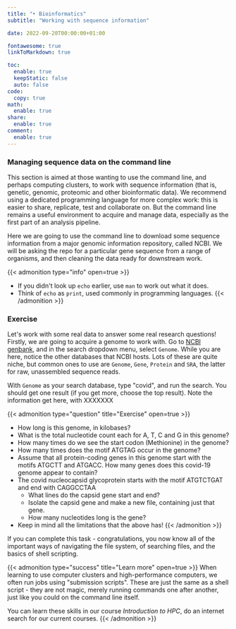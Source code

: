 ```yaml
---
title: "‣ Bioinformatics"
subtitle: "Working with sequence information"

date: 2022-09-20T00:00:00+01:00

fontawesome: true
linkToMarkdown: true

toc:
  enable: true
  keepStatic: false
  auto: false
code:
  copy: true
math:
  enable: true
share:
  enable: true
comment:
  enable: true
---
```


### Managing sequence data on the command line

This section is aimed at those wanting to use the command line, and perhaps computing clusters, to work with sequence information (that is, genetic, genomic, proteomic and other bioinformatic data). We recommend using a dedicated programming language for more complex work: this is easier to share, replicate, test and collaborate on. But the command line remains a useful environment to acquire and manage data, especially as the first part of an analysis pipeline.

Here we are going to use the command line to download some sequence information from a major genomic information repository, called NCBI. We will be asking the repo for a particular gene sequence from a range of organisms, and then cleaning the data ready for downstream work.

{{< admonition type="info" open=true >}}
- If you didn't look up `echo` earlier, use `man` to work out what it does.
- Think of `echo` as `print`, used commonly in programming languages.
{{< /admonition >}}

### Exercise
Let's work with some real data to answer some real research questions! Firstly, we are going to acquire a genome to work with. Go to [NCBI genbank](https://www.ncbi.nlm.nih.gov/), and in the search dropdown menu, select `Genome`. While you are here, notice the other databases that NCBI hosts. Lots of these are quite niche, but common ones to use are `Genome`, `Gene`, `Protein` and `SRA`, the latter for raw, unassembled sequence reads.

With `Genome` as your search database, type "covid", and run the search. You should get one result (if you get more, choose the top result). Note the information get here, with XXXXXXX

{{< admonition type="question" title="Exercise" open=true >}}
- How long is this genome, in kilobases? 
- What is the total nucleotide count each for A, T, C and G in this genome?
- How many times do we see the start codon (Methionine) in the genome?
- How many times does the motif ATGTAG occur in the genome?
- Assume that all protein-coding genes in this genome start with the motifs ATGCTT and ATGACC. How many genes does this covid-19 genome appear to contain?
- The covid nucleocapsid glycoprotein starts with the motif ATGTCTGAT and end with CAGGCCTAA
  - What lines do the capsid gene start and end?
  - Isolate the capsid gene and make a new file, containing just that gene.
  - How many nucleotides long is the gene?
- Keep in mind all the limitations that the above has!
{{< /admonition >}}

If you can complete this task - congratulations, you now know all of the important ways of navigating the file system, of searching files, and the basics of shell scripting.

{{< admonition type="success" title="Learn more" open=true >}}
When learning to use computer clusters and high-performance computers, we often run jobs using "submission scripts". These are just the same as a shell script - they are not magic, merely running commands one after another, just like you could on the command line itself.

You can learn these skills in our course *Introduction to HPC*, do an internet search for our current courses.
{{< /admonition >}}

